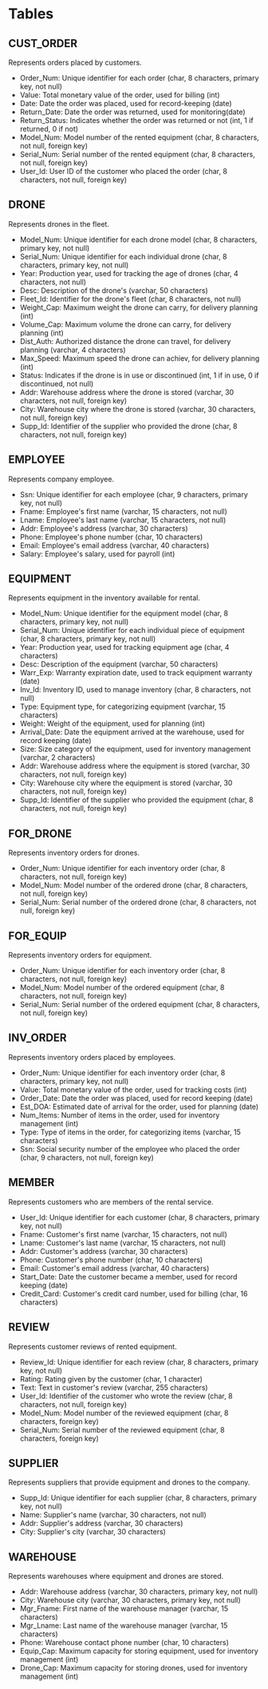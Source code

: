 # Tables

## CUST_ORDER
Represents orders placed by customers.
* Order_Num: Unique identifier for each order (char, 8 characters, primary key, not null)
* Value: Total monetary value of the order, used for billing (int)
* Date: Date the order was placed, used for record-keeping (date)
* Return_Date: Date the order was returned, used for monitoring(date)
* Return_Status: Indicates whether the order was returned or not (int, 1 if returned, 0 if not)
* Model_Num: Model number of the rented equipment (char, 8 characters, not null, foreign key)
* Serial_Num: Serial number of the rented equipment (char, 8 characters, not null, foreign key)
* User_Id: User ID of the customer who placed the order (char, 8 characters, not null, foreign key)

## DRONE 
Represents drones in the fleet.
* Model_Num: Unique identifier for each drone model (char, 8 characters, primary key, not null)
* Serial_Num: Unique identifier for each individual drone (char, 8 characters, primary key, not null)
* Year: Production year, used for tracking the age of drones (char, 4 characters, not null)
* Desc: Description of the drone's (varchar, 50 characters)
* Fleet_Id: Identifier for the drone's fleet (char, 8 characters, not null)
* Weight_Cap: Maximum weight the drone can carry, for delivery planning (int)
* Volume_Cap: Maximum volume the drone can carry, for delivery planning (int)
* Dist_Auth: Authorized distance the drone can travel, for delivery planning (varchar, 4 characters)
* Max_Speed: Maximum speed the drone can achiev, for delivery planning (int)
* Status: Indicates if the drone is in use or discontinued (int, 1 if in use, 0 if discontinued, not null)
* Addr: Warehouse address where the drone is stored (varchar, 30 characters, not null, foreign key)
* City: Warehouse city where the drone is stored (varchar, 30 characters, not null, foreign key)
* Supp_Id: Identifier of the supplier who provided the drone (char, 8 characters, not null, foreign key)

## EMPLOYEE
Represents company employee.
* Ssn: Unique identifier for each employee (char, 9 characters, primary key, not null)
* Fname: Employee's first name (varchar, 15 characters, not null)
* Lname: Employee's last name (varchar, 15 characters, not null)
* Addr: Employee's address (varchar, 30 characters)
* Phone: Employee's phone number (char, 10 characters)
* Email: Employee's email address (varchar, 40 characters)
* Salary: Employee's salary, used for payroll (int)

## EQUIPMENT
Represents equipment in the inventory available for rental.
* Model_Num: Unique identifier for the equipment model (char, 8 characters, primary key, not null)
* Serial_Num: Unique identifier for each individual piece of equipment (char, 8 characters, primary key, not null)
* Year: Production year, used for tracking equipment age (char, 4 characters)
* Desc: Description of the equipment (varchar, 50 characters)
* Warr_Exp: Warranty expiration date, used to track equipment warranty (date)
* Inv_Id: Inventory ID, used to manage inventory (char, 8 characters, not null)
* Type: Equipment type, for categorizing equipment (varchar, 15 characters)
* Weight: Weight of the equipment, used for planning (int)
* Arrival_Date: Date the equipment arrived at the warehouse, used for record keeping (date)
* Size: Size category of the equipment, used for inventory management (varchar, 2 characters)
* Addr: Warehouse address where the equipment is stored (varchar, 30 characters, not null, foreign key)
* City: Warehouse city where the equipment is stored (varchar, 30 characters, not null, foreign key)
* Supp_Id: Identifier of the supplier who provided the equipment (char, 8 characters, not null, foreign key)

## FOR_DRONE
Represents inventory orders for drones.
* Order_Num: Unique identifier for each inventory order (char, 8 characters, not null, foreign key)
* Model_Num: Model number of the ordered drone (char, 8 characters, not null, foreign key)
* Serial_Num: Serial number of the ordered drone (char, 8 characters, not null, foreign key)

## FOR_EQUIP
Represents inventory orders for equipment.
* Order_Num: Unique identifier for each inventory order (char, 8 characters, not null, foreign key)
* Model_Num: Model number of the ordered equipment (char, 8 characters, not null, foreign key)
* Serial_Num: Serial number of the ordered equipment (char, 8 characters, not null, foreign key)

## INV_ORDER
Represents inventory orders placed by employees.
* Order_Num: Unique identifier for each inventory order (char, 8 characters, primary key, not null)
* Value: Total monetary value of the order, used for tracking costs (int)
* Order_Date: Date the order was placed, used for record keeping (date)
* Est_DOA: Estimated date of arrival for the order, used for planning (date)
* Num_Items: Number of items in the order, used for inventory management (int)
* Type: Type of items in the order, for categorizing items (varchar, 15 characters)
* Ssn: Social security number of the employee who placed the order (char, 9 characters, not null, foreign key)

## MEMBER
Represents customers who are members of the rental service.
* User_Id: Unique identifier for each customer (char, 8 characters, primary key, not null)
* Fname: Customer's first name (varchar, 15 characters, not null)
* Lname: Customer's last name (varchar, 15 characters, not null)
* Addr: Customer's address (varchar, 30 characters)
* Phone: Customer's phone number (char, 10 characters)
* Email: Customer's email address (varchar, 40 characters)
* Start_Date: Date the customer became a member, used for record keeping (date)
* Credit_Card: Customer's credit card number, used for billing (char, 16 characters)

## REVIEW
Represents customer reviews of rented equipment.
* Review_Id: Unique identifier for each review (char, 8 characters, primary key, not null)
* Rating: Rating given by the customer (char, 1 character)
* Text: Text in customer's review (varchar, 255 characters)
* User_Id: Identifier of the customer who wrote the review (char, 8 characters, not null, foreign key)
* Model_Num: Model number of the reviewed equipment (char, 8 characters, foreign key)
* Serial_Num: Serial number of the reviewed equipment (char, 8 characters, foreign key)

## SUPPLIER
Represents suppliers that provide equipment and drones to the company.
* Supp_Id: Unique identifier for each supplier (char, 8 characters, primary key, not null)
* Name: Supplier's name (varchar, 30 characters, not null)
* Addr: Supplier's address (varchar, 30 characters)
* City: Supplier's city (varchar, 30 characters)

## WAREHOUSE
Represents warehouses where equipment and drones are stored.
* Addr: Warehouse address (varchar, 30 characters, primary key, not null)
* City: Warehouse city (varchar, 30 characters, primary key, not null)
* Mgr_Fname: First name of the warehouse manager (varchar, 15 characters)
* Mgr_Lname: Last name of the warehouse manager (varchar, 15 characters)
* Phone: Warehouse contact phone number (char, 10 characters)
* Equip_Cap: Maximum capacity for storing equipment, used for inventory management (int)
* Drone_Cap: Maximum capacity for storing drones, used for inventory management (int)
